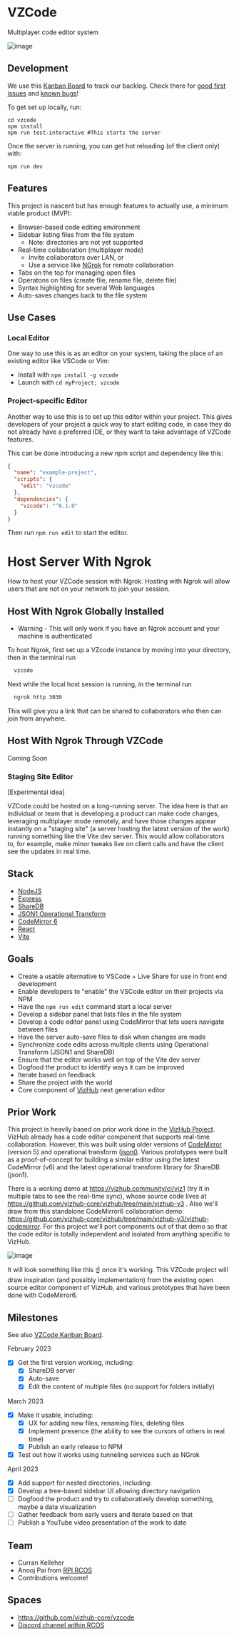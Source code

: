 # VZCode

Multiplayer code editor system

![image](https://user-images.githubusercontent.com/68416/224690259-293c75c5-5970-4066-80e4-b9dee568e10d.png)

## Development

We use this [Kanban Board](https://github.com/orgs/vizhub-core/projects/2/views/1) to track our backlog. Check there for [good first issues](https://github.com/orgs/vizhub-core/projects/2/views/1?filterQuery=label%3A%22good+first+issue%22) and [known bugs](https://github.com/orgs/vizhub-core/projects/2/views/1?filterQuery=label%3Abug)!

To get set up locally, run:

```
cd vzcode
npm install
npm run test-interactive #This starts the server
```

Once the server is running, you can get hot reloading (of the client only) with:

```
npm run dev
```

## Features

This project is nascent but has enough features to actually use, a minimum viable product (MVP):

- Browser-based code editing environment
- Sidebar listing files from the file system
  - Note: directories are not yet supported
- Real-time collaboration (multiplayer mode)
  - Invite collaborators over LAN, or
  - Use a service like [NGrok](https://ngrok.com/) for remote collaboration
- Tabs on the top for managing open files
- Operatons on files (create file, rename file, delete file)
- Syntax highlighting for several Web languages
- Auto-saves changes back to the file system

## Use Cases

### Local Editor

One way to use this is as an editor on your system, taking the place of an existing editor like VSCode or Vim:

- Install with `npm install -g vzcode`
- Launch with `cd myProject; vzcode`

### Project-specific Editor

Another way to use this is to set up this editor within your project. This gives developers of your project a quick way to start editing code, in case they do not already have a preferred IDE, or they want to take advantage of VZCode features.

This can be done introducing a new npm script and dependency like this:

```json
{
  "name": "example-project",
  "scripts": {
    "edit": "vzcode"
  },
  "dependencies": {
    "vzcode": "^0.1.0"
  }
}
```

Then run `npm run edit` to start the editor.

# Host Server With Ngrok

How to host your VZCode session with Ngrok. Hosting with Ngrok will allow users that are not on your network to join your session.

## Host With Ngrok Globally Installed

- Warning - This will only work if you have an Ngrok account and your machine is authenticated

To host Ngrok, first set up a VZcode instance by moving into your directory, then in the terminal run

```bash
  vzcode
```

Next while the local host session is running, in the terminal run

```bash
  ngrok http 3030
```

This will give you a link that can be shared to collaborators who then can join from anywhere.

## Host With Ngrok Through VZCode

Coming Soon

### Staging Site Editor

[Experimental idea]

VZCode could be hosted on a long-running server. The idea here is that an individual or team that is developing a product can make code changes, leveraging multiplayer mode remotely, and have those changes appear instantly on a "staging site" (a server hosting the latest version of the work) running something like the Vite dev server. This would allow collaborators to, for example, make minor tweaks live on client calls and have the client see the updates in real time.

## Stack

- [NodeJS](https://nodejs.org/en/)
- [Express](https://expressjs.com/)
- [ShareDB](https://github.com/share/sharedb)
- [JSON1 Operational Transform](https://github.com/ottypes/json1)
- [CodeMirror 6](https://codemirror.net/)
- [React](https://reactjs.org/)
- [Vite](https://vitejs.dev/)

## Goals

- Create a usable alternative to VSCode + Live Share for use in front end development
- Enable developers to "enable" the VSCode editor on their projects via NPM
- Have the `npm run edit` command start a local server
- Develop a sidebar panel that lists files in the file system
- Develop a code editor panel using CodeMirror that lets users navigate between files
- Have the server auto-save files to disk when changes are made
- Synchronize code edits across multiple clients using Operational Transform (JSON1 and ShareDB)
- Ensure that the editor works well on top of the Vite dev server
- Dogfood the product to identify ways it can be improved
- Iterate based on feedback
- Share the project with the world
- Core component of [VizHub](https://vizhub.com/) next generation editor

## Prior Work

This project is heavily based on prior work done in the [VizHub Project](https://github.com/vizhub-core/vizhub/). VizHub already has a code editor component that supports real-time collaboration. However, this was built using older versions of [CodeMirror](https://codemirror.net/5/) (version 5) and operational transform ([json0](https://github.com/ottypes/json0). Various prototypes were built as a proof-of-concept for building a similar editor using the latest CodeMirror (v6) and the latest operational transform library for ShareDB (json1).

There is a working demo at https://vizhub.community/ci/viz1 (try it in multiple tabs to see the real-time sync), whose source code lives at https://github.com/vizhub-core/vizhub/tree/main/vizhub-v3 . Also we'll draw from this standalone CodeMirror6 collaboration demo: https://github.com/vizhub-core/vizhub/tree/main/vizhub-v3/vizhub-codemirror. For this project we'll port components out of that demo so that the code editor is totally independent and isolated from anything specific to VizHub.

![image](https://user-images.githubusercontent.com/68416/213894278-51c7c9a9-dc11-42bc-ba10-c23109c473cd.png)

It will look something like this ☝️ once it's working. This VZCode project will draw inspiration (and possibly implementation) from the existing open source editor component of VizHub, and various prototypes that have been done with CodeMirror6.

## Milestones

See also [VZCode Kanban Board](https://github.com/orgs/vizhub-core/projects/2/views/1).

February 2023

- [x] Get the first version working, including:
  - [x] ShareDB server
  - [x] Auto-save
  - [x] Edit the content of multiple files (no support for folders initially)

March 2023

- [x] Make it usable, including:
  - [x] UX for adding new files, renaming files, deleting files
  - [x] Implement presence (the ability to see the cursors of others in real time)
  - [x] Publish an early release to NPM
- [x] Test out how it works using tunneling services such as NGrok

April 2023

- [x] Add support for nested directories, including:
- [x] Develop a tree-based sidebar UI allowing directory navigation
- [ ] Dogfood the product and try to collaboratively develop something, maybe a data visualization
- [ ] Gather feedback from early users and iterate based on that
- [ ] Publish a YouTube video presentation of the work to date

## Team

- Curran Kelleher
- Anooj Pai from [RPI RCOS](https://rcos.io/)
- Contributions welcome!

## Spaces

- https://github.com/vizhub-core/vzcode
- [Discord channel within RCOS](https://discord.com/channels/738593165438746634/1066068656045441044)
